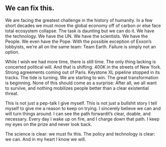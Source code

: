 ## We can fix this.

We are facing the greatest challenge in the history of humanity.
In a few short decades we must move the global economy off of carbon or else face total ecosystem collapse.
The task is daunting but we can do it.
We have the technology.
We have the UN.
We have the scientists.
We have the People.
We even have the Pope.
With the possible exception of Exxon’s lobbyists, we’re all on the same team: Team Earth.
Failure is simply not an option.

While I wish we had more time, there is still time.
The only thing lacking is concerted political will.
And that is shifting.
400K in the streets of New York.
Strong agreements coming out of Paris.
Keystone XL pipeline stopped in its tracks.
The tide is turning.
We are starting to win.
The great transformation is beginning.
None of this should come as a surprise: After all, we all want to survive, and nothing mobilizes people better than a clear existential threat.

This is not just a pep-talk I give myself.
This is not just a bullshit story I tell myself to give me a reason to keep on trying.
I sincerely believe we can and will turn things around.
I can see the path forwardit’s clear, doable, and necessary.
Every day I wake up on fire, and I charge down that path.
I keep my eyes on the prize and never look back.

The science is clear: we must fix this.
The policy and technology is clear: we can.
And in my heart I know we will.

